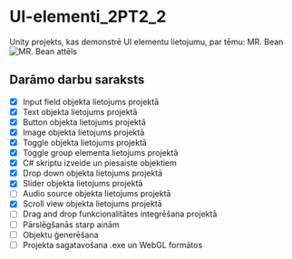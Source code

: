 # UI-elementi_2PT2_2
Unity projekts, kas demonstrē UI elementu lietojumu, par tēmu: MR. Bean
![MR. Bean attēls](https://www.pngarts.com/files/4/Mr.-Bean-PNG-Image-365x279.png)

## Darāmo darbu saraksts
- [x] Input field objekta lietojums projektā
- [x] Text objekta lietojums projektā
- [x] Button objekta lietojums projektā
- [x] Image objekta lietojums projektā
- [x] Toggle objekta lietojums projektā
- [x] Toggle group elementa lietojums projektā
- [x] C# skriptu izveide un piesaiste objektiem
- [x] Drop down objekta lietojums projektā
- [x] Slider objekta lietojums projektā
- [ ] Audio source objekta lietojums projektā
- [x] Scroll view objekta lietojums projektā
- [ ] Drag and drop funkcionalitātes integrēšana projektā
- [ ] Pārslēgšanās starp ainām
- [ ] Objektu ģenerēšana
- [ ] Projekta sagatavošana .exe un WebGL formātos
